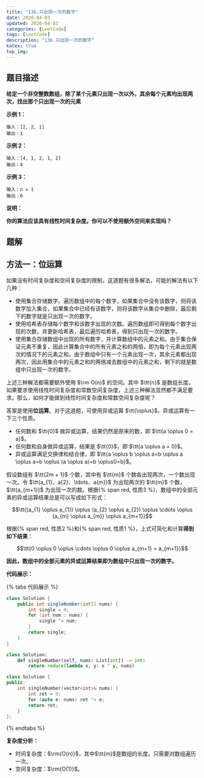 ```yaml
---
title: "136.只出现一次的数字"
date: 2020-04-03
updated: 2020-04-03
categories: [LeetCode]
tags: [LeetCode]
description: "136.只出现一次的数字"
katex: true
top_img:
---
```




## 题目描述

**给定一个非空整数数组，除了某个元素只出现一次以外，其余每个元素均出现两次，找出那个只出现一次的元素**



**示例 1：**

```
输入：[2, 2, 1]
输出：1
```

**示例 2：**

```
输入：[4, 1, 2, 1, 2]
输出：4
```

**示例 3：**

```
输入：n = 1
输出：0
```

**说明：**

**你的算法应该具有线性时间复杂度。你可以不使用额外空间来实现吗？**



## 题解

## 方法一：位运算

如果没有时间复杂度和空间复杂度的限制，这道题有很多解法，可能的解法有以下几种：

- 使用集合存储数字。遍历数组中的每个数字，如果集合中没有该数字，则将该数字加入集合，如果集合中已经有该数字，则将该数字从集合中删除，最后剩下的数字就是只出现一次的数字。
- 使用哈希表存储每个数字和该数字出现的次数。遍历数组即可得到每个数字出现的次数，并更新哈希表，最后遍历哈希表，得到只出现一次的数字。
- 使用集合存储数组中出现的所有数字，并计算数组中的元素之和。由于集合保证元素不重复，因此计算集合中的所有元素之和的两倍，即为每个元素出现两次的情况下的元素之和。由于数组中只有一个元素出现一次，其余元素都出现两次，因此用集合中的元素之和的两倍减去数组中的元素之和，剩下的就是数组中只出现一次的数字。

上述三种解法都需要额外使用 $\rm O(n)$ 的空间。其中 $\tt{n}$ 是数组长度。如果要求使用线性时间复杂度和常数空间复杂度，上述三种解法显然都不满足要求。那么，如何才能做到线性时间复杂度和常数空间复杂度呢？

答案是使用**位运算**。对于这道题，可使用异或运算 $\tt{\oplus}$。异或运算有一下三个性质。

- 任何数和 $\tt{0}$ 做异或运算，结果仍然是原来的数，即 $\tt{a \oplus 0 = a}$。
- 任何数和自身做异或运算，结果是 $\tt{0}$，即 $\tt{a \oplus a = 0}$。
- 异或运算满足交换律和结合律，即 $\tt{a \oplus b \oplus a=b \oplus a \oplus a=b \oplus (a \oplus a)=b \oplus0=b}$。

假设数组有 $\tt{2m + 1}$ 个数，其中有 $\tt{m}$ 个数各出现两次，一个数出现一次。令 $\tt{a_{1}、a{2}、\ldots、a{m}}$ 为出现两次的 $\tt{m}$ 个数，$\tt{a_{m+1}}$ 为出现一次的数。根据{% span red,  性质3 %}，数组中的全部元素的异或运算结果总是可以写成如下形式：

$$\tt{(a_{1} \oplus a_{1}) \oplus (a_{2} \oplus a_{2}) \oplus \cdots \oplus (a_{m} \oplus a_{m}) \oplus a_{m+1}}$$

根据{% span red,  性质2 %}和{% span red,  性质1 %}，上式可简化和计算**得到如下结果**：

$$\tt{0 \oplus 0 \oplus \cdots \oplus 0 \oplus a_{m+1} = a_{m+1}}$$

**因此，数组中的全部元素的异或运算结果即为数组中只出现一次的数字。**

**代码展示：**




{% tabs 代码展示 %}

<!-- tab Java -->

```java
class Solution {
    public int singleNumber(int[] nums) {
        int single = 0;
        for (int num : nums) {
            single ^= num;
        }
        return single;
    }
}
```


<!-- endtab -->
<!-- tab Python -->


```python
class Solution:
    def singleNumber(self, nums: List[int]) -> int:
        return reduce(lambda x, y: x ^ y, nums)
```


<!-- endtab -->
<!-- tab C++ -->


```c++
class Solution {
public:
    int singleNumber(vector<int>& nums) {
        int ret = 0;
        for (auto e: nums) ret ^= e;
        return ret;
    }
};
```


<!-- endtab -->
{% endtabs %}


**复杂度分析：**

- 时间复杂度：$\rm{O(n)}$，其中$\tt{m}$是数组的长度。只需要对数组遍历一次。
- 空间复杂度：$\rm{O(1)}$。

